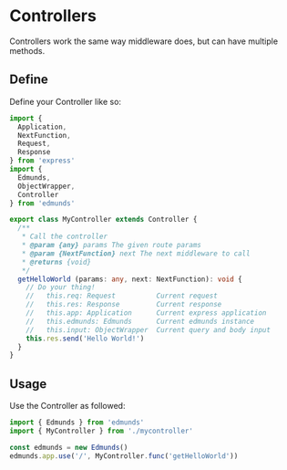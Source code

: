 # Controllers

Controllers work the same way middleware does, but can have multiple
methods.


## Define

Define your Controller like so:

```typescript
import {
  Application,
  NextFunction,
  Request,
  Response
} from 'express'
import {
  Edmunds,
  ObjectWrapper,
  Controller
} from 'edmunds'

export class MyController extends Controller {
  /**
   * Call the controller
   * @param {any} params The given route params
   * @param {NextFunction} next The next middleware to call
   * @returns {void}
   */
  getHelloWorld (params: any, next: NextFunction): void {
    // Do your thing!
    //   this.req: Request          Current request
    //   this.res: Response         Current response
    //   this.app: Application      Current express application
    //   this.edmunds: Edmunds      Current edmunds instance
    //   this.input: ObjectWrapper  Current query and body input
    this.res.send('Hello World!')
  }
}
```


## Usage

Use the Controller as followed:

```typescript
import { Edmunds } from 'edmunds'
import { MyController } from './mycontroller'

const edmunds = new Edmunds()
edmunds.app.use('/', MyController.func('getHelloWorld'))
```
